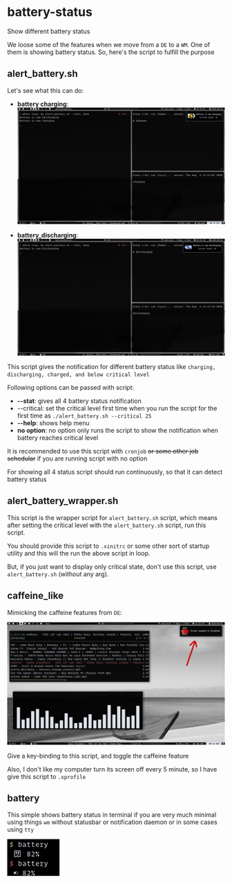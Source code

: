 # battery-status

Show different battery status

We loose some of the features when we move from a `DE` to a `WM`. One of them is showing battery status.
So, here's the script to fulfill the purpose

## alert_battery.sh

Let's see what this can do:

* **battery charging**:
![bat_charging](sshots/battery_charging.png)

* **battery_discharging**:
![bat_charging](sshots/battery_discharging.png)


This script gives the notification for different battery status like `charging, discharging, charged, and below critical level`

Following options can be passed with script:
* **--stat**: gives all 4 battery status notification
* --critical: set the critical level first time when you run the script for the first time as `./alert_battery.sh --critical 25`
* **--help**: shows help menu
* **no option**: no option only runs the script to show the notification when battery reaches critical level

It is recommended to use this script with `cronjob` ~~or some other job schedular~~ if you are running script with no option

For showing all 4 status script should run continuously, so that it can detect battery status


## alert_battery_wrapper.sh

This script is the wrapper script for `alert_battery.sh` script, which means after setting the critical level with the `alert_battery.sh` script, run this script.

You should provide this script to `.xinitrc` or some other sort of startup utility and this will the run the above script in loop.

But, if you just want to display only critical state, don't use this script, use `alert_battery.sh` (without any arg).

## caffeine_like

Mimicking the caffeine features from `DE`:

![caffeine](sshots/caffiene_like.png)

Give a key-binding to this script, and toggle the caffeine feature

Also, I don't like my computer turn its screen off every 5 minute, so I have give this script to `.xprofile`


## battery

This simple shows battery status in terminal if you are very much minimal using things `wm` without statusbar or notification daemon or in some cases using `tty`

![battery](sshots/battery_terminal.png)
